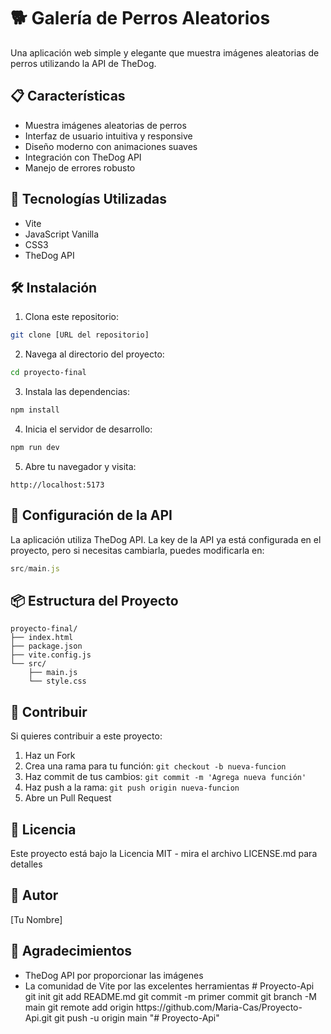 # 🐕 Galería de Perros Aleatorios

Una aplicación web simple y elegante que muestra imágenes aleatorias de perros utilizando la API de TheDog.

## 📋 Características

- Muestra imágenes aleatorias de perros
- Interfaz de usuario intuitiva y responsive
- Diseño moderno con animaciones suaves
- Integración con TheDog API
- Manejo de errores robusto

## 🚀 Tecnologías Utilizadas

- Vite
- JavaScript Vanilla
- CSS3
- TheDog API

## 🛠️ Instalación

1. Clona este repositorio:
```bash
git clone [URL del repositorio]
```

2. Navega al directorio del proyecto:
```bash
cd proyecto-final
```

3. Instala las dependencias:
```bash
npm install
```

4. Inicia el servidor de desarrollo:
```bash
npm run dev
```

5. Abre tu navegador y visita:
```
http://localhost:5173
```

## 🔑 Configuración de la API

La aplicación utiliza TheDog API. La key de la API ya está configurada en el proyecto, pero si necesitas cambiarla, puedes modificarla en:
```javascript
src/main.js
```

## 📦 Estructura del Proyecto

```
proyecto-final/
├── index.html
├── package.json
├── vite.config.js
└── src/
    ├── main.js
    └── style.css
```

## 🤝 Contribuir

Si quieres contribuir a este proyecto:
1. Haz un Fork
2. Crea una rama para tu función: `git checkout -b nueva-funcion`
3. Haz commit de tus cambios: `git commit -m 'Agrega nueva función'`
4. Haz push a la rama: `git push origin nueva-funcion`
5. Abre un Pull Request

## 📝 Licencia

Este proyecto está bajo la Licencia MIT - mira el archivo LICENSE.md para detalles

## 👤 Autor

[Tu Nombre]

## 🙏 Agradecimientos

- TheDog API por proporcionar las imágenes
- La comunidad de Vite por las excelentes herramientas
#   P r o y e c t o - A p i  
 g i t  
 i n i t  
 g i t  
 a d d  
 R E A D M E . m d  
 g i t  
 c o m m i t  
 - m  
 p r i m e r   c o m m i t  
 g i t  
 b r a n c h  
 - M  
 m a i n  
 g i t  
 r e m o t e  
 a d d  
 o r i g i n  
 h t t p s : / / g i t h u b . c o m / M a r i a - C a s / P r o y e c t o - A p i . g i t  
 g i t  
 p u s h  
 - u  
 o r i g i n  
 m a i n  
 "# Proyecto-Api" 
